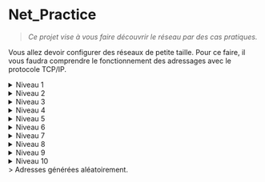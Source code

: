 # Net_Practice
> *Ce projet vise à vous faire découvrir le réseau par des cas pratiques.*

Vous allez devoir configurer des réseaux de petite taille. Pour ce faire, il vous faudra comprendre le fonctionnement des adressages avec le protocole TCP/IP.

<details><summary>Niveau 1</summary>

![](https://github.com/Skalyaeve/images/blob/main/screenshot/netpractice1.gif)
</details>
<details><summary>Niveau 2</summary>

![](https://github.com/Skalyaeve/images/blob/main/screenshot/netpractice2.gif)
</details>
<details><summary>Niveau 3</summary>

![](https://github.com/Skalyaeve/images/blob/main/screenshot/netpractice3.gif)
</details>
<details><summary>Niveau 4</summary>

![](https://github.com/Skalyaeve/images/blob/main/screenshot/netpractice3.gif)
</details>
<details><summary>Niveau 5</summary>

![](https://github.com/Skalyaeve/images/blob/main/screenshot/netpractice3.gif)
</details>
<details><summary>Niveau 6</summary>

![](https://github.com/Skalyaeve/images/blob/main/screenshot/netpractice3.gif)
</details>
<details><summary>Niveau 7</summary>

![](https://github.com/Skalyaeve/images/blob/main/screenshot/netpractice3.gif)
</details>
<details><summary>Niveau 8</summary>

![](https://github.com/Skalyaeve/images/blob/main/screenshot/netpractice3.gif)
</details>
<details><summary>Niveau 9</summary>

![](https://github.com/Skalyaeve/images/blob/main/screenshot/netpractice3.gif)
</details>
<details><summary>Niveau 10</summary>

![](https://github.com/Skalyaeve/images/blob/main/screenshot/netpractice10.gif)
</details>
> Adresses générées aléatoirement.
